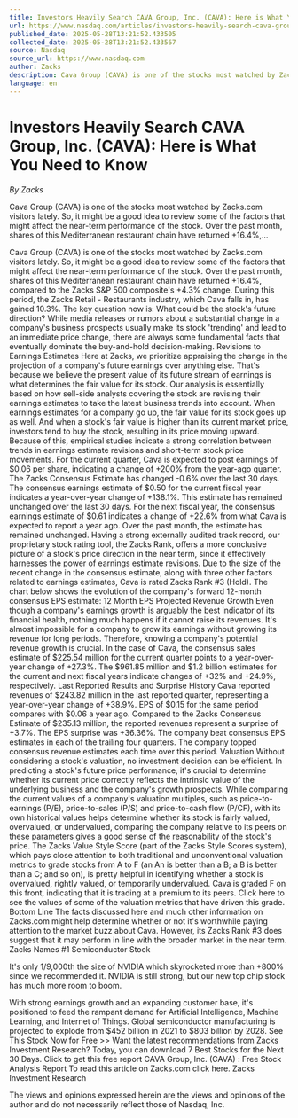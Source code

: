 ```yaml
---
title: Investors Heavily Search CAVA Group, Inc. (CAVA): Here is What You Need to Know
url: https://www.nasdaq.com/articles/investors-heavily-search-cava-group-inc-cava-here-what-you-need-know-0
published_date: 2025-05-28T13:21:52.433505
collected_date: 2025-05-28T13:21:52.433567
source: Nasdaq
source_url: https://www.nasdaq.com
author: Zacks
description: Cava Group (CAVA) is one of the stocks most watched by Zacks.com visitors lately. So, it might be a good idea to review some of the factors that might affect the near-term performance of the stock. Over the past month, shares of this Mediterranean restaurant chain have returned +16.4%,...
language: en
---
```


# Investors Heavily Search CAVA Group, Inc. (CAVA): Here is What You Need to Know

*By Zacks*

Cava Group (CAVA) is one of the stocks most watched by Zacks.com visitors lately. So, it might be a good idea to review some of the factors that might affect the near-term performance of the stock. Over the past month, shares of this Mediterranean restaurant chain have returned +16.4%,...

Cava Group (CAVA) is one of the stocks most watched by Zacks.com visitors lately. So, it might be a good idea to review some of the factors that might affect the near-term performance of the stock. Over the past month, shares of this Mediterranean restaurant chain have returned +16.4%, compared to the Zacks S&amp;P 500 composite's +4.3% change. During this period, the Zacks Retail - Restaurants industry, which Cava falls in, has gained 10.3%. The key question now is: What could be the stock's future direction? 
 While media releases or rumors about a substantial change in a company's business prospects usually make its stock 'trending' and lead to an immediate price change, there are always some fundamental facts that eventually dominate the buy-and-hold decision-making. Revisions to Earnings Estimates Here at Zacks, we prioritize appraising the change in the projection of a company's future earnings over anything else. That's because we believe the present value of its future stream of earnings is what determines the fair value for its stock. Our analysis is essentially based on how sell-side analysts covering the stock are revising their earnings estimates to take the latest business trends into account. When earnings estimates for a company go up, the fair value for its stock goes up as well. And when a stock's fair value is higher than its current market price, investors tend to buy the stock, resulting in its price moving upward. Because of this, empirical studies indicate a strong correlation between trends in earnings estimate revisions and short-term stock price movements. For the current quarter, Cava is expected to post earnings of $0.06 per share, indicating a change of +200% from the year-ago quarter. The Zacks Consensus Estimate has changed -0.6% over the last 30 days. The consensus earnings estimate of $0.50 for the current fiscal year indicates a year-over-year change of +138.1%. This estimate has remained unchanged over the last 30 days. 
 For the next fiscal year, the consensus earnings estimate of $0.61 indicates a change of +22.6% from what Cava is expected to report a year ago. Over the past month, the estimate has remained unchanged. Having a strong externally audited track record, our proprietary stock rating tool, the Zacks Rank, offers a more conclusive picture of a stock's price direction in the near term, since it effectively harnesses the power of earnings estimate revisions. Due to the size of the recent change in the consensus estimate, along with three other factors related to earnings estimates, Cava is rated Zacks Rank #3 (Hold). The chart below shows the evolution of the company's forward 12-month consensus EPS estimate: 12 Month EPS Projected Revenue Growth Even though a company's earnings growth is arguably the best indicator of its financial health, nothing much happens if it cannot raise its revenues. It's almost impossible for a company to grow its earnings without growing its revenue for long periods. Therefore, knowing a company's potential revenue growth is crucial. In the case of Cava, the consensus sales estimate of $225.54 million for the current quarter points to a year-over-year change of +27.3%. The $961.85 million and $1.2 billion estimates for the current and next fiscal years indicate changes of +32% and +24.9%, respectively. 
 Last Reported Results and Surprise History Cava reported revenues of $243.82 million in the last reported quarter, representing a year-over-year change of +38.9%. EPS of $0.15 for the same period compares with $0.06 a year ago. Compared to the Zacks Consensus Estimate of $235.13 million, the reported revenues represent a surprise of +3.7%. The EPS surprise was +36.36%. The company beat consensus EPS estimates in each of the trailing four quarters. The company topped consensus revenue estimates each time over this period. Valuation Without considering a stock's valuation, no investment decision can be efficient. In predicting a stock's future price performance, it's crucial to determine whether its current price correctly reflects the intrinsic value of the underlying business and the company's growth prospects. While comparing the current values of a company's valuation multiples, such as price-to-earnings (P/E), price-to-sales (P/S) and price-to-cash flow (P/CF), with its own historical values helps determine whether its stock is fairly valued, overvalued, or undervalued, comparing the company relative to its peers on these parameters gives a good sense of the reasonability of the stock's price. 
 The Zacks Value Style Score (part of the Zacks Style Scores system), which pays close attention to both traditional and unconventional valuation metrics to grade stocks from A to F (an An is better than a B; a B is better than a C; and so on), is pretty helpful in identifying whether a stock is overvalued, rightly valued, or temporarily undervalued. Cava is graded F on this front, indicating that it is trading at a premium to its peers. Click here to see the values of some of the valuation metrics that have driven this grade. Bottom Line The facts discussed here and much other information on Zacks.com might help determine whether or not it's worthwhile paying attention to the market buzz about Cava. However, its Zacks Rank #3 does suggest that it may perform in line with the broader market in the near term. 
 Zacks Names #1 Semiconductor Stock 
 
 It's only 1/9,000th the size of NVIDIA which skyrocketed more than +800% since we recommended it. NVIDIA is still strong, but our new top chip stock has much more room to boom. 
 
 With strong earnings growth and an expanding customer base, it's positioned to feed the rampant demand for Artificial Intelligence, Machine Learning, and Internet of Things. Global semiconductor manufacturing is projected to explode from $452 billion in 2021 to $803 billion by 2028. 
 See This Stock Now for Free &gt;&gt; Want the latest recommendations from Zacks Investment Research? Today, you can download 7 Best Stocks for the Next 30 Days. Click to get this free report CAVA Group, Inc. (CAVA) : Free Stock Analysis Report To read this article on Zacks.com click here. Zacks Investment Research

The views and opinions expressed herein are the views and opinions of the author and do not necessarily reflect those of Nasdaq, Inc.